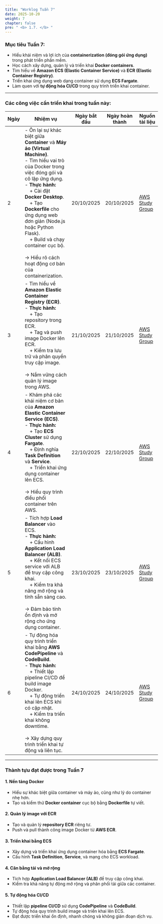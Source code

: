 ```yaml
---
title: "Worklog Tuần 7"
date: 2025-10-20
weight: 7
chapter: false
pre: " <b> 1.7. </b> "
---
```


### Mục tiêu Tuần 7:

* Hiểu khái niệm và lợi ích của **containerization (đóng gói ứng dụng)** trong phát triển phần mềm.  
* Học cách xây dựng, quản lý và triển khai **Docker containers**.  
* Tìm hiểu về **Amazon ECS (Elastic Container Service)** và **ECR (Elastic Container Registry)**.  
* Triển khai ứng dụng web dạng container sử dụng **ECS Fargate**.  
* Làm quen với **tự động hóa CI/CD** trong quy trình triển khai container.  

---

### Các công việc cần triển khai trong tuần này:

| Ngày | Nhiệm vụ | Ngày bắt đầu | Ngày hoàn thành | Nguồn tài liệu |
|------|-----------|---------------|------------------|--------------------|
| 2 | - Ôn lại sự khác biệt giữa **Container** và **Máy ảo (Virtual Machine)**.<br>- Tìm hiểu vai trò của Docker trong việc đóng gói và cô lập ứng dụng.<br>- **Thực hành:**<br>&emsp;+ Cài đặt **Docker Desktop**.<br>&emsp;+ Tạo **Dockerfile** cho ứng dụng web đơn giản (Node.js hoặc Python Flask).<br>&emsp;+ Build và chạy container cục bộ.<br><br>→ Hiểu rõ cách hoạt động cơ bản của containerization. | 20/10/2025 | 20/10/2025 | [AWS Study Group](https://000036.awsstudygroup.com/) |
| 3 | - Tìm hiểu về **Amazon Elastic Container Registry (ECR)**.<br>- **Thực hành:**<br>&emsp;+ Tạo repository trong ECR.<br>&emsp;+ Tag và push image Docker lên ECR.<br>&emsp;+ Kiểm tra lưu trữ và phân quyền truy cập image.<br><br>→ Nắm vững cách quản lý image trong AWS. | 21/10/2025 | 21/10/2025 | [AWS Study Group](https://000037.awsstudygroup.com/) |
| 4 | - Khám phá các khái niệm cơ bản của **Amazon Elastic Container Service (ECS)**.<br>- **Thực hành:**<br>&emsp;+ Tạo **ECS Cluster** sử dụng **Fargate**.<br>&emsp;+ Định nghĩa **Task Definition** và **Service**.<br>&emsp;+ Triển khai ứng dụng container lên ECS.<br><br>→ Hiểu quy trình điều phối container trên AWS. | 22/10/2025 | 22/10/2025 | [AWS Study Group](https://000038.awsstudygroup.com/) |
| 5 | - Tích hợp **Load Balancer** vào ECS.<br>- **Thực hành:**<br>&emsp;+ Cấu hình **Application Load Balancer (ALB)**.<br>&emsp;+ Kết nối ECS service với ALB để truy cập công khai.<br>&emsp;+ Kiểm tra khả năng mở rộng và tính sẵn sàng cao.<br><br>→ Đảm bảo tính ổn định và mở rộng cho ứng dụng container. | 23/10/2025 | 23/10/2025 | [AWS Study Group](https://000039.awsstudygroup.com/) |
| 6 | - Tự động hóa quy trình triển khai bằng **AWS CodePipeline** và **CodeBuild**.<br>- **Thực hành:**<br>&emsp;+ Thiết lập pipeline CI/CD để build image Docker.<br>&emsp;+ Tự động triển khai lên ECS khi có cập nhật.<br>&emsp;+ Kiểm tra triển khai không downtime.<br><br>→ Xây dựng quy trình triển khai tự động và liên tục. | 24/10/2025 | 24/10/2025 | [AWS Study Group](https://000040.awsstudygroup.com/) |

---

### Thành tựu đạt được trong Tuần 7

#### 1. Nền tảng Docker
- Hiểu sự khác biệt giữa container và máy ảo, cũng như lý do container nhẹ hơn.  
- Tạo và kiểm thử **Docker container** cục bộ bằng **Dockerfile** tự viết.  

#### 2. Quản lý image với ECR
- Tạo và quản lý **repository ECR** riêng tư.  
- Push và pull thành công image Docker từ **AWS ECR**.  

#### 3. Triển khai bằng ECS
- Xây dựng và triển khai ứng dụng container hóa bằng **ECS Fargate**.  
- Cấu hình **Task Definition**, **Service**, và mạng cho ECS workload.  

#### 4. Cân bằng tải và mở rộng
- Tích hợp **Application Load Balancer (ALB)** để truy cập công khai.  
- Kiểm tra khả năng tự động mở rộng và phân phối tải giữa các container.  

#### 5. Tự động hóa CI/CD
- Thiết lập **pipeline CI/CD** sử dụng **CodePipeline** và **CodeBuild**.  
- Tự động hóa quy trình build image và triển khai lên ECS.  
- Đạt được triển khai ổn định, nhanh chóng và không gián đoạn dịch vụ.